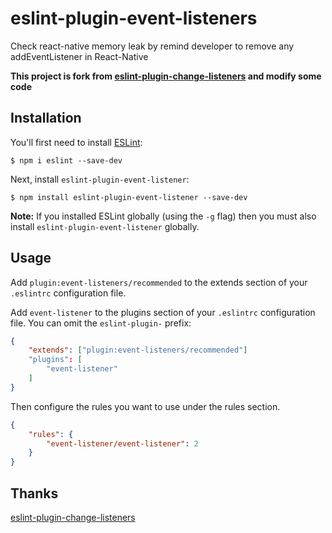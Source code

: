 # eslint-plugin-event-listeners

Check react-native memory leak by remind developer to remove any addEventListener in React-Native

**This project is fork from [eslint-plugin-change-listeners](https://www.npmjs.com/package/eslint-plugin-change-listeners) and modify some code**

## Installation

You'll first need to install [ESLint](http://eslint.org):

```
$ npm i eslint --save-dev
```

Next, install `eslint-plugin-event-listener`:

```
$ npm install eslint-plugin-event-listener --save-dev
```

**Note:** If you installed ESLint globally (using the `-g` flag) then you must also install `eslint-plugin-event-listener` globally.

## Usage

Add `plugin:event-listeners/recommended` to the extends section of your `.eslintrc` configuration file.

Add `event-listener` to the plugins section of your `.eslintrc` configuration file. You can omit the `eslint-plugin-` prefix:

```json
{
    "extends": ["plugin:event-listeners/recommended"]
    "plugins": [
        "event-listener"
    ]
}
```


Then configure the rules you want to use under the rules section.

```json
{
    "rules": {
        "event-listener/event-listener": 2
    }
}
```

## Thanks
[eslint-plugin-change-listeners](https://www.npmjs.com/package/eslint-plugin-change-listeners)





